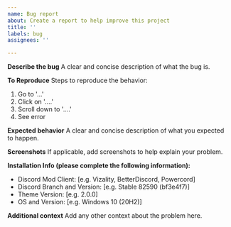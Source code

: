 ```yaml
---
name: Bug report
about: Create a report to help improve this project
title: ''
labels: bug
assignees: ''

---
```


**Describe the bug**
A clear and concise description of what the bug is.

**To Reproduce**
Steps to reproduce the behavior:
1. Go to '...'
2. Click on '....'
3. Scroll down to '....'
4. See error

**Expected behavior**
A clear and concise description of what you expected to happen.

**Screenshots**
If applicable, add screenshots to help explain your problem.

**Installation Info (please complete the following information):**
 - Discord Mod Client: [e.g. Vizality, BetterDiscord, Powercord]
 - Discord Branch and Version: [e.g. Stable 82590 (bf3e4f7)]
 - Theme Version: [e.g. 2.0.0]
 - OS and Version: [e.g. Windows 10 (20H2)]

**Additional context**
Add any other context about the problem here.
